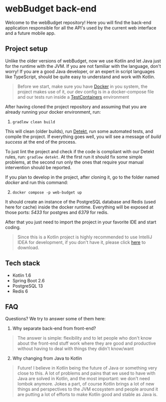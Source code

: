 # webBudget back-end

Welcome to the webBudget repository! Here you will find the back-end application responsible for all the API's used by 
the current web interface and a future mobile app.

## Project setup

Unlike the older versions of webBudget, now we use Kotlin and let Java just for the runtime with the JVM. If you are not 
familiar with the language, don't worry! If you are a good Java developer, or an expert in script languages like 
TypeScript, should be quite easy to understand and work with Kotlin. 

> Before we start, make sure you have [Docker](https://docs.docker.com/get-docker/) in you system, the project makes use 
> of it, our dev config is in a docker-compose file and our tests run inside a [TestContainers](https://www.testcontainers.org/) environment 

After having cloned the project repository and assuming that you are already running your docker environment, run:

1. `gradlew clean build` 

This will clean (older builds), run [Detekt](https://detekt.github.io/detekt/), run some automated tests, and compile 
the project. If everything goes well, you will see a message of _build success_ at the end of the process.

To just lint the project and check if the code is compliant with our Detekt rules, run: `gradlew detekt`. At the first
run it should fix some simple problems, at the second run only the ones that require your manual intervention should be
reported.

If you plan to develop in the project, after cloning it, go to the folder named _docker_ and run this command:

2. `docker compose -p web-budget up`

It should create an instance of the PostgreSQL database and Redis (used here for cache) inside the docker runtime. 
Everything will be exposed at those ports: _5433_ for postgres and _6379_ for redis.

After that you just need to import the project in your favorite IDE and start coding.

> Since this is a Kotlin project is highly recommended to use IntelliJ IDEA for development, if you don't have
> it, please click [here](https://www.jetbrains.com/?from=webBudget) to download.

## Tech stack

- Kotlin 1.6
- Spring Boot 2.6
- PostgreSQL 13
- Redis 6

## FAQ

Questions? We try to answer some of them here:

1. Why separate back-end from front-end?
> The answer is simple: flexibility and to let people who don't know about the front-end stuff work where they are good 
> and productive without having to deal with things they didn't know/want

2. Why changing from Java to Kotlin
> Future! I believe in Kotlin being the future of Java or something very close to this. A lot of problems and pains that 
> we used to have with Java are solved in Kotlin, and the most important: we don't need lombok anymore.
> Jokes a part, of course Kotlin brings a lot of new things and perspectives to the JVM ecosystem and people around it 
> are putting a lot of efforts to make Kotlin good and stable as Java is. 